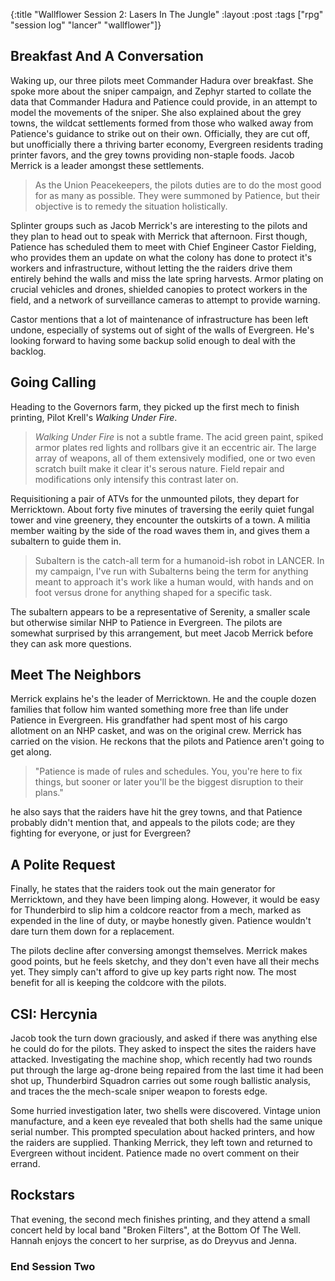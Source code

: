 {:title "Wallflower Session 2: Lasers In The Jungle"
:layout :post
:tags ["rpg" "session log" "lancer" "wallflower"]}

## Breakfast And A Conversation
Waking up, our three pilots meet Commander Hadura over breakfast. She spoke more about the sniper campaign,
and Zephyr started to collate the data that Commander Hadura and Patience could provide, in an attempt to model the movements of the sniper.
She also explained about the grey towns, the wildcat settlements formed from those who walked away from Patience's guidance to strike out on their own.
Officially, they are cut off, but unofficially there a thriving barter economy, Evergreen residents trading printer favors, and the grey towns providing non-staple foods. Jacob Merrick is a leader amongst these settlements.

> As the Union Peacekeepers, the pilots duties are to do the most good for as many as possible. They were summoned by Patience, but their objective is to remedy the situation holistically. 

Splinter groups such as Jacob Merrick's are interesting to the pilots and they plan to head out to speak with Merrick that afternoon. First though, Patience has scheduled them to meet with Chief Engineer Castor Fielding, who provides them an update on what the colony has done to protect it's workers and infrastructure, without letting the
the raiders drive them entirely behind the walls and miss the late spring harvests.
Armor plating on crucial vehicles and drones, shielded canopies to protect workers in the field, and a network of surveillance cameras to attempt to provide warning.

Castor mentions that a lot of maintenance of infrastructure has been left undone, especially of systems out of sight of the walls of Evergreen. He's looking forward to having some backup solid enough to deal with the backlog.

## Going Calling
Heading to the Governors farm, they picked up the first mech to finish printing, Pilot Krell's *Walking Under Fire*.

> *Walking Under Fire* is not a subtle frame. The acid green paint, spiked armor plates red lights and rollbars give it an eccentric air.  The large array of weapons, all of them extensively modified, one or two even scratch built make it clear it's serous nature. Field repair and modifications only intensify this contrast later on.

Requisitioning a pair of ATVs for the unmounted pilots, they depart for Merricktown. About forty five minutes of traversing the eerily quiet fungal tower and vine greenery, they encounter the outskirts of a town. 
A militia member waiting by the side of the road waves them in, and gives them a subaltern to guide them in.

> Subaltern is the catch-all term for a humanoid-ish robot in LANCER. In my campaign, I've run with Subalterns being the term for anything meant to approach it's work like a human would, with hands and on foot versus drone for anything shaped for a specific task.

The subaltern appears to be a representative of Serenity, a smaller scale but otherwise similar NHP to Patience in Evergreen. The pilots are somewhat surprised by this arrangement, but meet Jacob Merrick before they can ask more questions.

## Meet The Neighbors
Merrick explains he's the leader of Merricktown. He and the couple dozen families that follow him wanted something more free than life under Patience in Evergreen. His grandfather had spent most of his cargo allotment on an NHP casket, and was on the original crew. Merrick has carried on the vision. He reckons that the pilots and Patience aren't going to get along.

> "Patience is made of rules and schedules. You, you're here to fix things, but sooner or later you'll be the biggest disruption to their plans."

he also says that the raiders have hit the grey towns, and that Patience probably didn't mention that, and appeals to the pilots code; are they fighting for everyone, or just for Evergreen?

## A Polite Request

Finally, he states that the raiders took out the main generator for Merricktown, and they have been limping along. However, it would be easy for Thunderbird to slip him a coldcore reactor from a mech, marked as expended in the line of duty, or maybe honestly given. Patience wouldn't dare turn them down for a replacement.

The pilots decline after conversing amongst themselves. Merrick makes good points, but he feels sketchy, and they don't even have all their mechs yet. They simply can't afford to give up key parts right now. The most benefit for all is keeping the coldcore with the pilots.

## CSI: Hercynia
Jacob took the turn down graciously, and asked if there was anything else he could do for the pilots. They asked to inspect the sites the raiders have attacked.
Investigating the machine shop, which recently had two rounds put through the large ag-drone being repaired from the last time it had been shot up, Thunderbird Squadron carries out some rough ballistic analysis, and traces the the mech-scale sniper weapon to forests edge. 

Some hurried investigation later, two shells were discovered. Vintage union manufacture, and a keen eye revealed that both shells had the same unique serial number. This prompted speculation about hacked printers, and how the raiders are supplied. Thanking Merrick, they left town and returned to Evergreen without incident.
Patience made no overt comment on their errand.

## Rockstars
That evening, the second mech finishes printing, and they attend a small concert held by local band "Broken Filters", at the Bottom Of The Well. Hannah enjoys the concert to her surprise, as do Dreyvus and Jenna. 

### End Session Two
